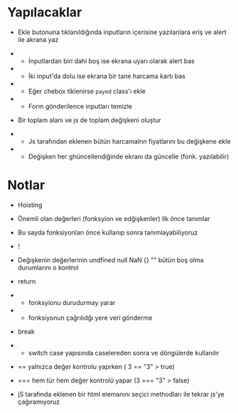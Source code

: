 # Yapılacaklar

- Ekle butonuna tıklanıldığında inputların içerisine yazılanlara eriş ve alert ile akrana yaz
- - İnputlardan biri dahi boş ise ekrana uyarı olarak alert bas
- - İki input'da dolu ise ekrana bir tane harcama kartı bas
- - Eğer chebox tiklenirse `payed` class'ı ekle
- - Form gönderilence inputları temizle

- Bir toplam alanı ve js de toplam değişkeni oluştur
- - Js tarafından eklenen bütün harcamalrın fiyatlarını bu değişkene ekle
- - Değişken her ghüncellendiğinde ekranı da güncelle (fonk. yazılabilir)

# Notlar

- Hoisting
- Önemli olan değerleri (fonksyion ve edğişkenler) ilk önce tanımlar
- Bu sayda fonksiyonları önce kullanıp sonra tanımlayabiliyoruz

- !
- Değişkenin değerlerinin undfined null NaN {} "" bütün boş olma durumlarını o kontrol

- return
- - fonksyionu durudurmay yarar
- - fonksiyonun çağrılıdğı yere veri gönderme

- break
- - switch case yapısında caselereden sonra ve döngülerde kullanılır

- == yalnızca değer kontrolu yaprken ( 3 == "3" > true)
- === hem tür hem değer kontrolü yapar (3 === "3" > false)

- jS tarafında eklenen bir html elemanını seçici methodları ile tekrar js'ye çağıramıyoruz
